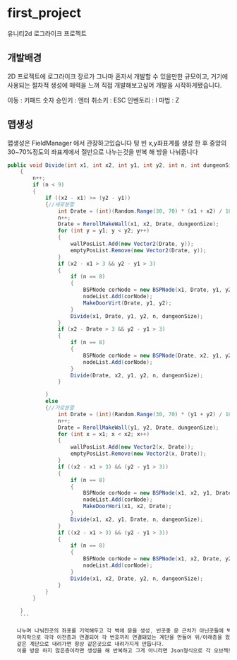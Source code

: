 # first_project
유니티2d 로그라이크 프로젝트

<H2>개발배경</H2>

2D 프로젝트에 로그라이크 장르가 그나마 혼자서 개발할 수 있을만한 규모이고, 거기에 사용되는
절차적 생성에 매력을 느껴 직접 개발해보고싶어 개발을 시작하게됐습니다.

이동 : 키패드 숫자
승인키 : 엔터
취소키 : ESC
인벤토리 : I
마법 : Z

<h2>맵생성</h2>

맵생성은 FieldManager 에서 관장하고있습니다
텅 빈 x,y좌표계를 생성 한 후
중앙의 30~70%정도의 좌표계에서 절반으로 나누는것을 
반복 해 방을 나눠줍니다
```C#
public void Divide(int x1, int x2, int y1, int y2, int n, int dungeonSize)
    {
        n++;
        if (n < 9)
        {
            if ((x2 - x1) >= (y2 - y1))
            {//세로분할
                int Drate = (int)(Random.Range(30, 70) * (x1 + x2) / 100);//(x2-x1)/2*()
                n++;
                Drate = RerollMakeWall(x1, x2, Drate, dungeonSize);
                for (int y = y1; y < y2; y++)
                {
                    wallPosList.Add(new Vector2(Drate, y));
                    emptyPosList.Remove(new Vector2(Drate, y));
                }
                if (x2 - x1 > 3 && y2 - y1 > 3)
                {
                    if (n == 8)
                    {
                        BSPNode corNode = new BSPNode(x1, Drate, y1, y2, n);
                        nodeList.Add(corNode);
                        MakeDoorVirt(Drate, y1, y2);
                    }
                    Divide(x1, Drate, y1, y2, n, dungeonSize);
                }
                if (x2 - Drate > 3 && y2 - y1 > 3)
                {
                    if (n == 8)
                    {
                        BSPNode corNode = new BSPNode(Drate, x2, y1, y2, n);
                        nodeList.Add(corNode);
                    }
                    Divide(Drate, x2, y1, y2, n, dungeonSize);
                }

            }
            else
            {//가로분할
                int Drate = (int)(Random.Range(30, 70) * (y1 + y2) / 100);
                n++;
                Drate = RerollMakeWall(y1, y2, Drate, dungeonSize);
                for (int x = x1; x < x2; x++)
                {
                    wallPosList.Add(new Vector2(x, Drate));
                    emptyPosList.Remove(new Vector2(x, Drate));
                }
                if ((x2 - x1 > 3) && (y2 - y1 > 3))
                {
                    if (n == 8)
                    {
                        BSPNode corNode = new BSPNode(x1, x2, y1, Drate, n);
                        nodeList.Add(corNode);
                        MakeDoorHori(x1, x2, Drate);
                    }
                    Divide(x1, x2, y1, Drate, n, dungeonSize);
                }
                if ((x2 - x1 > 3) && (y2 - y1 > 3))
                {
                    if (n == 8)
                    {
                        BSPNode corNode = new BSPNode(x1, x2, Drate, y2, n);
                        nodeList.Add(corNode);
                    }
                    Divide(x1, x2, Drate, y2, n, dungeonSize);
                }
            }
        }

    }
    ```
    
   나누며 나눠진곳의 좌표를 기억해두고 각 벽에 문을 생성, 빈곳중 문 근처가 아닌곳들에 벽을 생성 해 미궁을 만들어줍니다.
   마지막으로 각각 이전층과 연결되어 각 번호끼리 연결돼있는 계단을 만들어 위/아래층을 왔다갔다 할 수 있게 하되
   같은 계단으로 내려가면 항상 같은곳으로 내려가지게 만듭니다.
   이를 방문 하지 않은층이라면 생성을 해 반복하고 그게 아니라면 Json형식으로 각 오브젝트의 좌표를 저장 해 불러옵니다.
   
